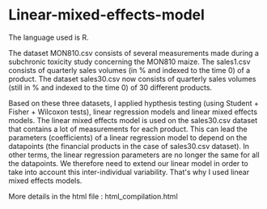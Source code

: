 # Linear-mixed-effects-model

The language used is R.

The dataset MON810.csv consists of several measurements made during a subchronic toxicity study concerning the MON810 maize.
The sales1.csv consists of quarterly sales volumes (in % and indexed to the time 0) of a product.
The dataset sales30.csv now consists of quarterly sales volumes (still in % and indexed to the time 0) of 30 different products.

Based on these three datasets, I applied hypthesis testing (using Student + Fisher + Wilcoxon tests), linear regression models and linear mixed effects models. The linear mixed effects model is used on the sales30.csv dataset that contains a lot of measurements for each product. This can lead the parameters (coefficients) of a linear regression model to depend on the datapoints (the financial products in the case of sales30.csv dataset). In other terms, the linear regression parameters are no longer the same for all the datapoints. We therefore need to extend our linear model in order to take into account this inter-individual variability. That's why I used linear mixed effects models.


More details in the html file : html_compilation.html
